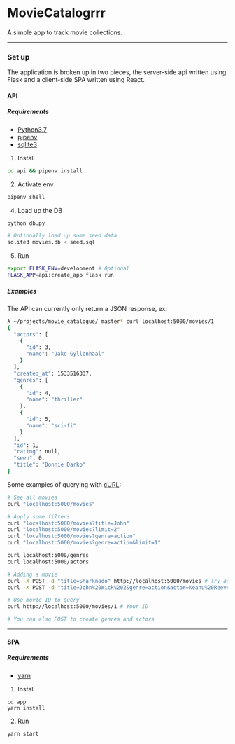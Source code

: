 # MovieCatalogrrr

A simple app to track movie collections.

---

### Set up

The application is broken up in two pieces, the server-side api written using Flask and a client-side
SPA written using React.

#### API

##### Requirements

- [Python3.7](https://www.python.org/)
- [pipenv](https://docs.pipenv.org/)
- [sqlite3](https://www.sqlite.org/index.html)

1. Install
```bash
cd api && pipenv install
```

2. Activate env
```bash
pipenv shell
```

4. Load up the DB
```bash
python db.py

# Optionally load up some seed data
sqlite3 movies.db < seed.sql
```

5. Run
```bash
export FLASK_ENV=development # Optional
FLASK_APP=api:create_app flask run
```

##### Examples

The API can currently only return a JSON response, ex:

```bash
λ ~/projects/movie_catalogue/ master* curl localhost:5000/movies/1
{
  "actors": [
    {
      "id": 3,
      "name": "Jake Gyllenhaal"
    }
  ],
  "created_at": 1533516337,
  "genres": [
    {
      "id": 4,
      "name": "thriller"
    },
    {
      "id": 5,
      "name": "sci-fi"
    }
  ],
  "id": 1,
  "rating": null,
  "seen": 0,
  "title": "Donnie Darko"
}
```


Some examples of querying with [cURL](https://curl.haxx.se/):

```bash
# See all movies
curl "localhost:5000/movies"

# Apply some filters
curl "localhost:5000/movies?title=John"
curl "localhost:5000/movies?limit=2"
curl "localhost:5000/movies?genre=action"
curl "localhost:5000/movies?genre=action&limit=1"

curl localhost:5000/genres
curl localhost:5000/actors

# Adding a movie
curl -X POST -d "title=Sharknado" http://localhost:5000/movies # Try again and notice error response
curl -X POST -d "title=John%20Wick%202&genre=action&actor=Keanu%20Reeves" http://localhost:5000/movies # With genre and actor

# Use movie ID to query
curl http://localhost:5000/movies/1 # Your ID

# You can also POST to create genres and actors
```

---

#### SPA

##### Requirements

- [yarn](https://yarnpkg.com/en/)

1. Install
```
cd app
yarn install
```

2. Run
```
yarn start
```
